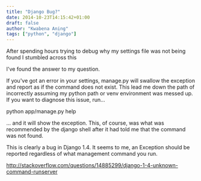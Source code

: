 ```yaml
---
title: "Django Bug?"
date: 2014-10-23T14:15:42+01:00
draft: false
author: "Kwabena Aning"
tags: ["python", "django"]
---
```

After spending hours trying to debug why my settings file was not being found I stumbled across this

I've found the answer to my question.

If you've got an error in your settings, manage.py will swallow the exception and report as if the command does not exist.
This lead me down the path of incorrectly assuming my python path or venv environment was messed up.
If you want to diagnose this issue, run...

python app/manage.py help

... and it will show the exception. This, of course, was what was recommended by the django shell after it had told me that the command was not found.

This is clearly a bug in Django 1.4. It seems to me, an Exception should be reported regardless of what management command you run.

http://stackoverflow.com/questions/14885299/django-1-4-unknown-command-runserver
